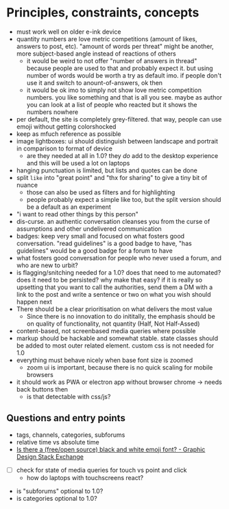# Principles, constraints, concepts

- must work well on older e-ink device
- quantity numbers are love metric competitions (amount of likes, answers to post, etc). "amount of words per threat" might be another, more subject-based angle instead of reactions of others
  - it would be weird to not offer "number of answers in thread" because people are used to that and probably expect it. but using number of words would be worth a try as default imo. if people don't use it and switch to anount-of-answers, ok then
  - it would be ok imo to simply not show love metric competition numbers. you like something and that is all you see. maybe as author you can look at a list of people who reacted but it shows the numbers nowhere
- per default, the site is completely grey-filtered. that way, people can use emoji without getting colorshocked
- keep as mfuch reference as possible
- image lightboxes: ui should distinguish between landscape and portrait in comparison to format of device
  - are they needed at all in 1.0? they *do* add to the desktop experience and this will be used a lot on laptops
- hanging punctuation is limited, but lists and quotes can be done
- split `like` into "great point" and "thx for sharing" to give a tiny bit of nuance
  - those can also be used as filters and for highlighting
  - people probably expect a simple like too, but the split version should be a default as an experiment
- "i want to read other things by this person"
- dis-curse. an authentic conversation cleanses you from the curse of assumptions and other undelivered communication
- badges: keep very small and focused on what fosters good conversation. "read guidelines" is a good badge to have, "has guidelines" would be a good badge for a forum to have
- what fosters good conversation for people who never used a forum, and who are new to urbit?
- is flagging/snitching needed for a 1.0? does that need to me automated? does it need to be persisted? why make that easy? if it is really so upsetting that you want to call the authorities, send them a DM with a link to the post and write a sentence or two on what you wish should happen next
- There should be a clear prioritisation on what delivers the most value
  - Since there is no innovation to do inititally, the emphasis should be on quality of functionality, not quantity (Half, Not Half-Assed)
- content-based, not screenbased media queries where possible
- markup should be hackable and somewhat stable. state classes should be added to most outer related element. custom css is not needed for 1.0
- everything must behave nicely when base font size is zoomed
  - zoom ui is important, because there is no quick scaling for mobile browsers
- it should work as PWA or electron app without browser chrome → needs back buttons then
  - is that detectable with css/js?






## Questions and entry points
- tags, channels, categories, subforums
- relative time vs absolute time
- [Is there a (free/open source) black and white emoji font? - Graphic Design Stack Exchange](https://graphicdesign.stackexchange.com/questions/113388/is-there-a-free-open-source-black-and-white-emoji-font/117696#117696)
- [ ] check for state of media queries for touch vs point and click
  - how do laptops with touchscreens react?
- is "subforums" optional to 1.0?
- is categories optional to 1.0?
